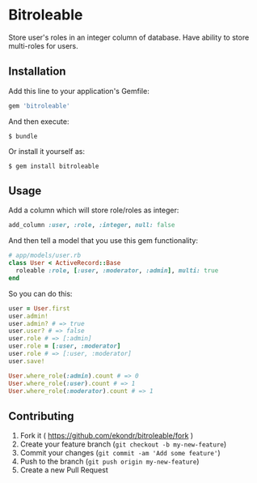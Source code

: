 # Bitroleable

Store user's roles in an integer column of database. Have ability to store multi-roles for users.

## Installation

Add this line to your application's Gemfile:

```ruby
gem 'bitroleable'
```

And then execute:

    $ bundle

Or install it yourself as:

    $ gem install bitroleable

## Usage

Add a column which will store role/roles as integer:

```ruby
add_column :user, :role, :integer, null: false
```

And then tell a model that you use this gem functionality:

```ruby
# app/models/user.rb
class User < ActiveRecord::Base
  roleable :role, [:user, :moderator, :admin], multi: true
end
```

So you can do this:

```ruby
user = User.first
user.admin!
user.admin? # => true
user.user? # => false
user.role # => [:admin]
user.role = [:user, :moderator]
user.role # => [:user, :moderator]
user.save!

User.where_role(:admin).count # => 0
User.where_role(:user).count # => 1
User.where_role(:moderator).count # => 1
```

## Contributing

1. Fork it ( https://github.com/ekondr/bitroleable/fork )
2. Create your feature branch (`git checkout -b my-new-feature`)
3. Commit your changes (`git commit -am 'Add some feature'`)
4. Push to the branch (`git push origin my-new-feature`)
5. Create a new Pull Request
